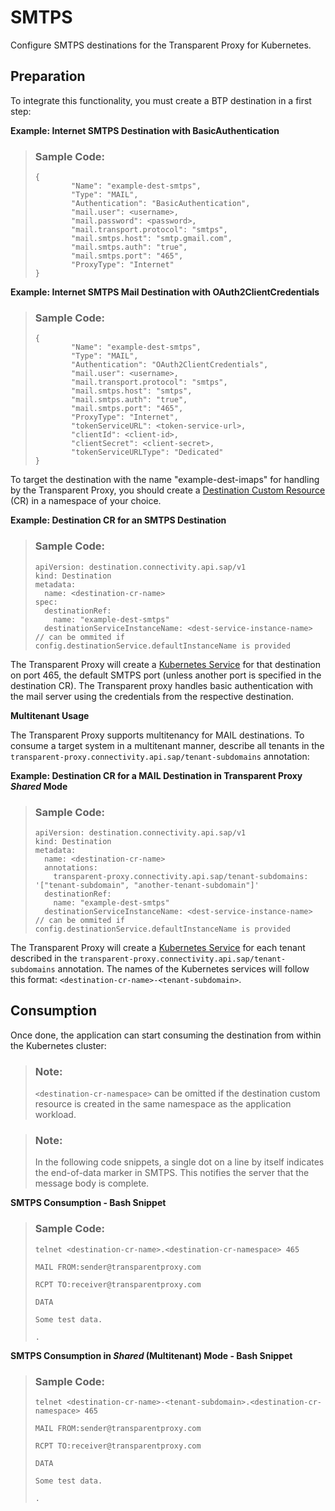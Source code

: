 <!-- loio897df9757cd842cfb1cb9fb6c0327911 -->

# SMTPS

Configure SMTPS destinations for the Transparent Proxy for Kubernetes.



<a name="loio897df9757cd842cfb1cb9fb6c0327911__section_olm_cln_sfc"/>

## Preparation

To integrate this functionality, you must create a BTP destination in a first step:

**Example: Internet SMTPS Destination with BasicAuthentication**

> ### Sample Code:  
> ```
> {
>         "Name": "example-dest-smtps",
>         "Type": "MAIL",
>         "Authentication": "BasicAuthentication",
>         "mail.user": <username>,
>         "mail.password": <password>,
>         "mail.transport.protocol": "smtps",
>         "mail.smtps.host": "smtp.gmail.com",
>         "mail.smtps.auth": "true",
>         "mail.smtps.port": "465",
>         "ProxyType": "Internet"
> }
> ```

**Example: Internet SMTPS Mail Destination with OAuth2ClientCredentials**

> ### Sample Code:  
> ```
> {
>         "Name": "example-dest-smtps",
>         "Type": "MAIL",
>         "Authentication": "OAuth2ClientCredentials",
>         "mail.user": <username>,
>         "mail.transport.protocol": "smtps",
>         "mail.smtps.host": "smtps",
>         "mail.smtps.auth": "true",
>         "mail.smtps.port": "465",
>         "ProxyType": "Internet", 
>         "tokenServiceURL": <token-service-url>,
>         "clientId": <client-id>,
>         "clientSecret": <client-secret>,
>         "tokenServiceURLType": "Dedicated"
> }
> ```

To target the destination with the name "example-dest-imaps" for handling by the Transparent Proxy, you should create a [Destination Custom Resource](destination-custom-resource-fc7951e.md) \(CR\) in a namespace of your choice.

**Example: Destination CR for an SMTPS Destination**

> ### Sample Code:  
> ```
> apiVersion: destination.connectivity.api.sap/v1
> kind: Destination
> metadata:
>   name: <destination-cr-name>
> spec:
>   destinationRef:
>     name: "example-dest-smtps"
>   destinationServiceInstanceName: <dest-service-instance-name> // can be ommited if config.destinationService.defaultInstanceName is provided
> ```

The Transparent Proxy will create a [Kubernetes Service](https://kubernetes.io/docs/concepts/services-networking/service/) for that destination on port 465, the default SMTPS port \(unless another port is specified in the destination CR\). The Transparent proxy handles basic authentication with the mail server using the credentials from the respective destination.

**Multitenant Usage**

The Transparent Proxy supports multitenancy for MAIL destinations. To consume a target system in a multitenant manner, describe all tenants in the `transparent-proxy.connectivity.api.sap/tenant-subdomains` annotation:

**Example: Destination CR for a MAIL Destination in Transparent Proxy *Shared* Mode** 

> ### Sample Code:  
> ```
> apiVersion: destination.connectivity.api.sap/v1
> kind: Destination
> metadata:
>   name: <destination-cr-name>
>   annotations:
>     transparent-proxy.connectivity.api.sap/tenant-subdomains: '["tenant-subdomain", "another-tenant-subdomain"]'
>   destinationRef:
>     name: "example-dest-smtps"
>   destinationServiceInstanceName: <dest-service-instance-name> // can be ommited if config.destinationService.defaultInstanceName is provided
> ```

The Transparent Proxy will create a [Kubernetes Service](https://kubernetes.io/docs/concepts/services-networking/service/) for each tenant described in the `transparent-proxy.connectivity.api.sap/tenant-subdomains` annotation. The names of the Kubernetes services will follow this format: `<destination-cr-name>-<tenant-subdomain>`.



<a name="loio897df9757cd842cfb1cb9fb6c0327911__section_ibf_cln_sfc"/>

## Consumption

Once done, the application can start consuming the destination from within the Kubernetes cluster:

> ### Note:  
> `<destination-cr-namespace>` can be omitted if the destination custom resource is created in the same namespace as the application workload.

> ### Note:  
> In the following code snippets, a single dot on a line by itself indicates the end-of-data marker in SMTPS. This notifies the server that the message body is complete.

**SMTPS Consumption - Bash Snippet** 

> ### Sample Code:  
> ```
> telnet <destination-cr-name>.<destination-cr-namespace> 465
>    
> MAIL FROM:sender@transparentproxy.com
>     
> RCPT TO:receiver@transparentproxy.com
>     
> DATA
>     
> Some test data.
>   
> .
> ```

**SMTPS Consumption in *Shared* \(Multitenant\) Mode - Bash Snippet**

> ### Sample Code:  
> ```
> telnet <destination-cr-name>-<tenant-subdomain>.<destination-cr-namespace> 465
>    
> MAIL FROM:sender@transparentproxy.com
>     
> RCPT TO:receiver@transparentproxy.com
>     
> DATA
>     
> Some test data.
>   
> .
> ```

